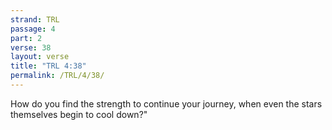 ```yaml
---
strand: TRL
passage: 4
part: 2
verse: 38
layout: verse
title: "TRL 4:38"
permalink: /TRL/4/38/
---
```

How do you find the strength to continue your journey, when even the stars themselves begin to cool down?"
